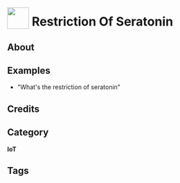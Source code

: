# <img src="https://raw.githack.com/FortAwesome/Font-Awesome/master/svgs/solid/angle-double-up.svg" card_color="#E6D3FF" width="50" height="50" style="vertical-align:bottom"/> Restriction Of Seratonin


## About


## Examples
* "What's the restriction of seratonin"

## Credits


## Category
**IoT**

## Tags

